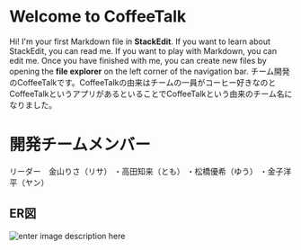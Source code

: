 # Welcome to CoffeeTalk

Hi! I'm your first Markdown file in **StackEdit**. If you want to learn about StackEdit, you can read me. If you want to play with Markdown, you can edit me. Once you have finished with me, you can create new files by opening the **file explorer** on the left corner of the navigation bar.
チーム開発のCoffeeTalkです。CoffeeTalkの由来はチームの一員がコーヒー好きなのとCoffeeTalkというアプリがあるといることでCoffeeTalkという由来のチーム名になりました。

# 開発チームメンバー
リーダー　金山りさ（リサ）
				・高田知来（とも）
				・松橋優希（ゆう）
				・金子洋平（ヤン）
## ER図
![enter image description here](https://drive.google.com/file/d/1Eh9TcwWtVuj5SMf4gQujW9P2OutLu2aN/view?usp=sharing)
